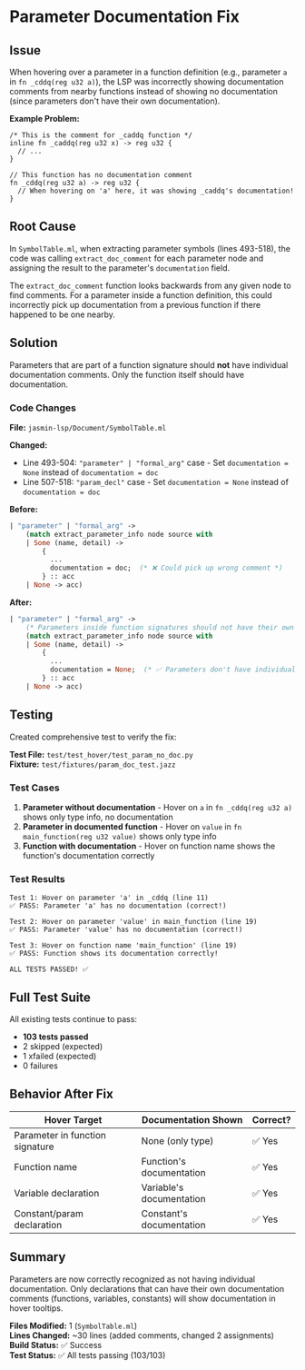 # Parameter Documentation Fix

## Issue

When hovering over a parameter in a function definition (e.g., parameter `a` in `fn _cddq(reg u32 a)`), the LSP was incorrectly showing documentation comments from nearby functions instead of showing no documentation (since parameters don't have their own documentation).

**Example Problem:**
```jasmin
/* This is the comment for _caddq function */
inline fn _caddq(reg u32 x) -> reg u32 {
  // ...
}

// This function has no documentation comment
fn _cddq(reg u32 a) -> reg u32 {
  // When hovering on 'a' here, it was showing _caddq's documentation!
}
```

## Root Cause

In `SymbolTable.ml`, when extracting parameter symbols (lines 493-518), the code was calling `extract_doc_comment` for each parameter node and assigning the result to the parameter's `documentation` field.

The `extract_doc_comment` function looks backwards from any given node to find comments. For a parameter inside a function definition, this could incorrectly pick up documentation from a previous function if there happened to be one nearby.

## Solution

Parameters that are part of a function signature should **not** have individual documentation comments. Only the function itself should have documentation.

### Code Changes

**File:** `jasmin-lsp/Document/SymbolTable.ml`

**Changed:**
- Line 493-504: `"parameter" | "formal_arg"` case - Set `documentation = None` instead of `documentation = doc`
- Line 507-518: `"param_decl"` case - Set `documentation = None` instead of `documentation = doc`

**Before:**
```ocaml
| "parameter" | "formal_arg" ->
    (match extract_parameter_info node source with
    | Some (name, detail) ->
        {
          ...
          documentation = doc;  (* ❌ Could pick up wrong comment *)
        } :: acc
    | None -> acc)
```

**After:**
```ocaml
| "parameter" | "formal_arg" ->
    (* Parameters inside function signatures should not have their own documentation *)
    (match extract_parameter_info node source with
    | Some (name, detail) ->
        {
          ...
          documentation = None;  (* ✅ Parameters don't have individual docs *)
        } :: acc
    | None -> acc)
```

## Testing

Created comprehensive test to verify the fix:

**Test File:** `test/test_hover/test_param_no_doc.py`  
**Fixture:** `test/fixtures/param_doc_test.jazz`

### Test Cases

1. **Parameter without documentation** - Hover on `a` in `fn _cddq(reg u32 a)` shows only type info, no documentation
2. **Parameter in documented function** - Hover on `value` in `fn main_function(reg u32 value)` shows only type info
3. **Function with documentation** - Hover on function name shows the function's documentation correctly

### Test Results

```
Test 1: Hover on parameter 'a' in _cddq (line 11)
✅ PASS: Parameter 'a' has no documentation (correct!)

Test 2: Hover on parameter 'value' in main_function (line 19)
✅ PASS: Parameter 'value' has no documentation (correct!)

Test 3: Hover on function name 'main_function' (line 19)
✅ PASS: Function shows its documentation correctly!

ALL TESTS PASSED! ✅
```

## Full Test Suite

All existing tests continue to pass:
- **103 tests passed**
- 2 skipped (expected)
- 1 xfailed (expected)
- 0 failures

## Behavior After Fix

| Hover Target | Documentation Shown | Correct? |
|-------------|-------------------|----------|
| Parameter in function signature | None (only type) | ✅ Yes |
| Function name | Function's documentation | ✅ Yes |
| Variable declaration | Variable's documentation | ✅ Yes |
| Constant/param declaration | Constant's documentation | ✅ Yes |

## Summary

Parameters are now correctly recognized as not having individual documentation. Only declarations that can have their own documentation comments (functions, variables, constants) will show documentation in hover tooltips.

**Files Modified:** 1 (`SymbolTable.ml`)  
**Lines Changed:** ~30 lines (added comments, changed 2 assignments)  
**Build Status:** ✅ Success  
**Test Status:** ✅ All tests passing (103/103)
